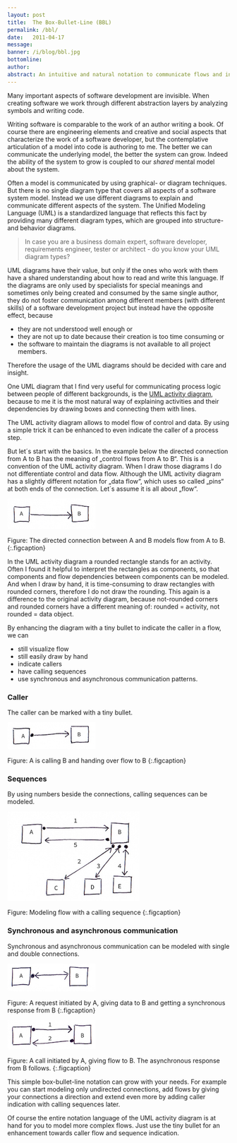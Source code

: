 ```yaml
---
layout: post
title:  The Box-Bullet-Line (BBL)
permalink: /bbl/
date:   2011-04-17
message: 
banner: /i/blog/bbl.jpg
bottomline: 
author: 
abstract: An intuitive and natural notation to communicate flows and indicate callers.
---
```

Many important aspects of software development are invisible. When creating software we work through different abstraction layers by analyzing symbols and writing code. 

Writing software is comparable to the work of an author writing a book. Of course there are engineering elements and creative and social aspects that characterize the work of a software developer, but the contemplative articulation of a model into code is authoring to me. The better we can communicate the underlying model, the better the system can grow. Indeed the ability of the system to grow is coupled to our *shared* mental model about the system.

Often a model is communicated by using graphical- or diagram techniques. But there is no single diagram type that covers all aspects of a software system model. Instead we use different diagrams to explain and communicate different aspects of the system. The Unified Modeling Language (UML) is a standardized language that reflects this fact by providing many different diagram types, which are grouped into structure- and behavior diagrams.

> In case you are a business domain expert, software developer, requirements engineer, tester or architect - do you know your UML diagram types?

UML diagrams have their value, but only if the ones who work with them have a shared understanding about how to read and write this language. If the diagrams are only used by specialists for special meanings and sometimes only being created and consumed by the same single author, they do not foster communication among different members (with different skills) of a software development project but instead have the opposite effect, because

* they are not understood well enough or 
* they are not up to date because their creation is too time consuming or 
* the software to maintain the diagrams is not available to all project members. 

Therefore the usage of the UML diagrams should be decided with care and insight.

One UML diagram that I find very useful for communicating process logic between people of different backgrounds, is the [UML activity diagram](http://agilemodeling.com/artifacts/activityDiagram.htm), because to me it is the most natural way of explaining activities and their dependencies by drawing boxes and connecting them with lines.

The UML activity diagram allows to model flow of control and data. By using a simple trick it can be enhanced to even indicate the caller of a process step. 

But let´s start with the basics. In the example below the directed connection from A to B has the meaning of „control flows from A to B“. This is a convention of the UML activity diagram. When I draw those diagrams I do not differentiate control and data flow. Although the UML activity diagram has a slightly different notation for „data flow“, which uses so called „pins“ at both ends of the connection. Let´s assume it is all about „flow“.

![Flow](/i/blog/flow.jpg)

Figure: The directed connection between A and B models flow from A to B.
{:.figcaption}

In the UML activity diagram a rounded rectangle stands for an activity. Often I found it helpful to interpret the rectangles as components, so that components and flow dependencies between components can be modeled. And when I draw by hand, it is time-consuming to draw rectangles with rounded corners, therefore I do not draw the rounding. This again is a difference to the original activity diagram, because not-rounded corners and rounded corners have a different meaning of: rounded = activity, not rounded = data object. 

By enhancing the diagram with a tiny bullet to indicate the caller in a flow, we can 

* still visualize flow
* still easily draw by hand
* indicate callers
* have calling sequences
* use synchronous and asynchronous communication patterns.

<h3>Caller</h3>
The caller can be marked with a tiny bullet.

![Caller and flow](/i/blog/caller_and_flow.jpg)

Figure: A is calling B and handing over flow to B
{:.figcaption}

<h3>Sequences</h3>

By using numbers beside the connections, calling sequences can be modeled.

![Caller and flow with sequence](/i/blog/caller_and_flow_sequence.jpg)

Figure: Modeling flow with a calling sequence
{:.figcaption}

<h3>Synchronous and asynchronous communication</h3>

Synchronous and asynchronous communication can be modeled with single and double connections.

![Synchronous request and response](/i/blog/sync_request_response.jpg)

Figure: A request initiated by A, giving data to B and getting a synchronous response from B
{:.figcaption}


![Request with asynchronous response](/i/blog/request_async_response.jpg)

Figure: A call initiated by A, giving flow to B. The asynchronous response from B follows.
{:.figcaption}

This simple box-bullet-line notation can grow with your needs. For example you can start modeling only undirected connections, add flows by giving your connections a direction and extend even more by adding caller indication with calling sequences later. 

Of course the entire notation language of the UML activity diagram is at hand for you to model more complex flows. Just use the tiny bullet for an enhancement towards caller flow and sequence indication.
